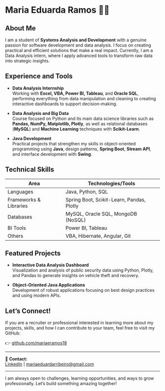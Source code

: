 # Maria Eduarda Ramos 👩‍💻

## About Me

I am a student of **Systems Analysis and Development** with a genuine passion for software development and data analysis. I focus on creating practical and efficient solutions that make a real impact. Currently, I am a Data Analysis intern, where I apply advanced tools to transform raw data into strategic insights.

## Experience and Tools

- **Data Analysis Internship**  
  Working with **Excel, VBA, Power BI, Tableau**, and **Oracle SQL**, performing everything from data manipulation and cleaning to creating interactive dashboards to support decision-making.

- **Data Analysis and Big Data**  
  Course focused on Python and its main data science libraries such as **Pandas, NumPy, Matplotlib, Plotly**, as well as relational databases (**MySQL**) and **Machine Learning** techniques with **Scikit-Learn**.

- **Java Development**  
  Practical projects that strengthen my skills in object-oriented programming using **Java**, design patterns, **Spring Boot**, **Stream API**, and interface development with **Swing**.

## Technical Skills

| Area                  | Technologies/Tools                               |
|-----------------------|-------------------------------------------------|
| Languages             | Java, Python, SQL                               |
| Frameworks & Libraries | Spring Boot, Scikit-Learn, Pandas, Plotly       |
| Databases             | MySQL, Oracle SQL, MongoDB (NoSQL)               |
| BI Tools              | Power BI, Tableau                                |
| Others                | VBA, Hibernate, Angular, Git                     |

## Featured Projects

- **Interactive Data Analysis Dashboard**  
  Visualization and analysis of public security data using Python, Plotly, and Pandas to generate insights on vehicle theft and recovery.

- **Object-Oriented Java Applications**  
  Development of robust applications focusing on best design practices and using modern APIs.

## Let’s Connect!

If you are a recruiter or professional interested in learning more about my projects, skills, and how I can contribute to your team, feel free to visit my GitHub:

👉 [github.com/mariaeramos18](https://github.com/mariaeramos18)

---

🔗 **Contact:**  
[LinkedIn](https://www.linkedin.com/in/mariaerams/) | mariaeduardarribeiro@gmail.com

---

I am always open to challenges, learning opportunities, and ways to grow professionally. Let’s build something amazing together!
